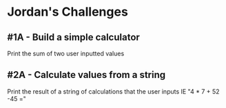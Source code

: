 # Jordan's Challenges

## #1A - Build a simple calculator
Print the sum of two user inputted values

## #2A - Calculate values from a string
Print the result of a string of calculations that the user inputs IE "4 * 7 + 52 -45 ="